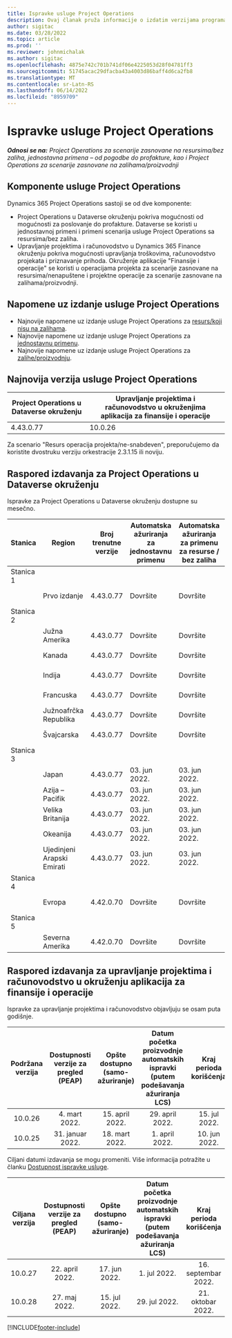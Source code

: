 ```yaml
---
title: Ispravke usluge Project Operations
description: Ovaj članak pruža informacije o izdatim verzijama programa Dynamics 365 Project Operations.
author: sigitac
ms.date: 03/28/2022
ms.topic: article
ms.prod: ''
ms.reviewer: johnmichalak
ms.author: sigitac
ms.openlocfilehash: 4875e742c701b741df06e4225053d28f04781ff3
ms.sourcegitcommit: 51745acac29dfacba43a4003d86baff4d6ca2fb8
ms.translationtype: MT
ms.contentlocale: sr-Latn-RS
ms.lasthandoff: 06/14/2022
ms.locfileid: "8959709"
---
```

# <a name="project-operations-updates"></a>Ispravke usluge Project Operations

_**Odnosi se na:** Project Operations za scenarije zasnovane na resursima/bez zaliha, jednostavna primena – od pogodbe do profakture, kao i Project Operations za scenarije zasnovane na zalihama/proizvodnji_



## <a name="project-operations-components"></a>Komponente usluge Project Operations

Dynamics 365 Project Operations sastoji se od dve komponente:

- Project Operations u Dataverse okruženju pokriva mogućnosti od mogućnosti za poslovanje do profakture. Dataverse se koristi u jednostavnoj primeni i primeni scenarija usluge Project Operations sa resursima/bez zaliha.
- Upravljanje projektima i računovodstvo u Dynamics 365 Finance okruženju pokriva mogućnosti upravljanja troškovima, računovodstvo projekata i priznavanje prihoda. Okruženje aplikacije "Finansije i operacije" se koristi u operacijama projekta za scenarije zasnovane na resursima/nenapuštene i projektne operacije za scenarije zasnovane na zalihama/proizvodnji.

## <a name="project-operations-release-notes"></a>Napomene uz izdanje usluge Project Operations
- Najnovije napomene uz izdanje usluge Project Operations za [resurs/koji nisu na zalihama](whats-new-may-2022-resource-based.md).
- Najnovije napomene uz izdanje usluge Project Operations za [jednostavnu primenu](../pro/whats-new/whats-new-may-2022-lite.md).
- Najnovije napomene uz izdanje usluge Project Operations za [zalihe/proizvodnju](../prod-pma/whats-new/whats-new-oct-2021-stocked.md).

## <a name="project-operations-latest-version"></a>Najnovija verzija usluge Project Operations

| Project Operations u Dataverse okruženju | Upravljanje projektima i računovodstvo u okruženjima aplikacija za finansije i operacije | 
| --- | --- |
| 4.43.0.77 | 10.0.26 |

Za scenario "Resurs operacija projekta/ne-snabdeven", preporučujemo da koristite dvostruku verziju orkestracije 2.3.1.15 ili noviju.

## <a name="release-schedule-for-project-operations-on-dataverse-environment"></a>Raspored izdavanja za Project Operations u Dataverse okruženju

Ispravke za Project Operations u Dataverse okruženju dostupne su mesečno. 

| Stanica | Region | Broj trenutne verzije | Automatska ažuriranja za jednostavnu primenu | Automatska ažuriranja za primenu za resurse / bez zaliha | Broj sledeće verzije | Datum opšte dostupnosti sledeće verzije |
|-----------|-----------------------|-----------------|--------------------|---------------------|---------------------|---------------------|
| Stanica 1 |   &nbsp;              |    &nbsp;       | &nbsp;             |      &nbsp;         |      &nbsp;         |      &nbsp;         |
|   &nbsp;  | Prvo izdanje         |  4.43.0.77      | Dovršite           | Dovršite            | TBD                 | 01. jul 2022.       |
| Stanica 2 |   &nbsp;              |    &nbsp;       | &nbsp;             |      &nbsp;         |      &nbsp;         |      &nbsp;         |
|   &nbsp;  | Južna Amerika         |  4.43.0.77      | Dovršite           | Dovršite            | TBD                 | 01. jul 2022.       |
|   &nbsp;  | Kanada                |  4.43.0.77      | Dovršite           | Dovršite            | TBD                 | 01. jul 2022.       |
|   &nbsp;  | Indija                 |  4.43.0.77      | Dovršite           | Dovršite            | TBD                 | 01. jul 2022.       |
|   &nbsp;  | Francuska                |  4.43.0.77      | Dovršite           | Dovršite            | TBD                 | 01. jul 2022.       |
|   &nbsp;  | Južnoafrčka Republika          |  4.43.0.77      | Dovršite           | Dovršite            | TBD                 | 01. jul 2022.       |
|   &nbsp;  | Švajcarska           |  4.43.0.77      | Dovršite           | Dovršite            | TBD                 | 01. jul 2022.       |
| Stanica 3 |      &nbsp;           |     &nbsp;      |     &nbsp;         |      &nbsp;         |      &nbsp;         |      &nbsp;         |
|   &nbsp;  | Japan                 |  4.43.0.77      | 03. jun 2022.      | 03. jun 2022.       | TBD                 | 08. jul 2022.       |
|   &nbsp;  | Azija – Pacifik          |  4.43.0.77      | 03. jun 2022.      | 03. jun 2022.       | TBD                 | 08. jul 2022.       |
|   &nbsp;  | Velika Britanija         |  4.43.0.77      | 03. jun 2022.      | 03. jun 2022.       | TBD                 | 08. jul 2022.       |
|   &nbsp;  | Okeanija               |  4.43.0.77      | 03. jun 2022.      | 03. jun 2022.       | TBD                 | 08. jul 2022.       |
|   &nbsp;  | Ujedinjeni Arapski Emirati  |  4.43.0.77      | 03. jun 2022.      | 03. jun 2022.       | TBD                 | 08. jul 2022.       |
| Stanica 4 |     &nbsp;            |     &nbsp;      |     &nbsp;         |      &nbsp;         |      &nbsp;         |      &nbsp;         |
|   &nbsp;  | Evropa                |  4.42.0.70      | Dovršite           | Dovršite            | 4.43.0.77           | 10. jun 2022.       |
| Stanica 5 |     &nbsp;            |     &nbsp;      |     &nbsp;         |      &nbsp;         |      &nbsp;         |      &nbsp;         |
|   &nbsp;  | Severna Amerika         |  4.42.0.70      | Dovršite           | Dovršite            | 4.43.0.77           | 17. jun 2022.       |

## <a name="release-schedule-for-project-management-and-accounting-in-the-finance-and-operations-apps-environment"></a>Raspored izdavanja za upravljanje projektima i računovodstvo u okruženju aplikacija za finansije i operacije

Ispravke za upravljanje projektima i računovodstvo objavljuju se osam puta godišnje.

|Podržana verzija| Dostupnosti verzije za pregled (PEAP) | Opšte dostupno (samo-ažuriranje) | Datum početka proizvodnje automatskih ispravki (putem podešavanja ažuriranja LCS) |   Kraj perioda korišćenja   |
|:---------------:|:---------------------------:|:---------------------------------:|:--------------------------------------------------------------------:|:------------------:|
|     10.0.26     |      4. mart 2022.          |        15. april 2022.             |                          29. april 2022.                              | 15. jul 2022.      |
|     10.0.25     |      31. januar 2022.       |        18. mart 2022.             |                          1. april 2022.                               | 10. jun 2022.      |


Ciljani datumi izdavanja se mogu promeniti. Više informacija potražite u članku [Dostupnost ispravke usluge](/dynamics365/fin-ops-core/fin-ops/get-started/public-preview-releases?toc=%2fdynamics365%2ffinance%2ftoc.json).

|Ciljana verzija | Dostupnosti verzije za pregled (PEAP) | Opšte dostupno (samo-ažuriranje) | Datum početka proizvodnje automatskih ispravki (putem podešavanja ažuriranja LCS) |   Kraj perioda korišćenja   |
|:---------------:|:---------------------------:|:---------------------------------:|:--------------------------------------------------------------------:|:------------------:|
|     10.0.27     |      22. april 2022.         |        17. jun 2022.              |                          1. jul 2022.                                | 16. septembar 2022. |
|     10.0.28     |      27. maj 2022.           |        15. jul 2022.              |                          29. jul 2022.                               | 21. oktobar 2022.   |

[!INCLUDE[footer-include](../includes/footer-banner.md)]
